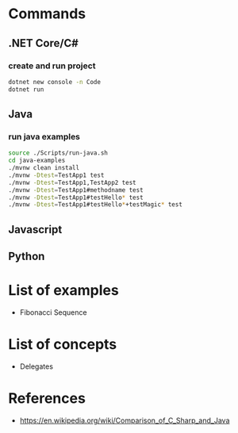 # Commands
## .NET Core/C#
### create and run project
```bash
dotnet new console -n Code
dotnet run
```
## Java
### run java examples
```bash
source ./Scripts/run-java.sh
cd java-examples
./mvnw clean install
./mvnw -Dtest=TestApp1 test
./mvnw -Dtest=TestApp1,TestApp2 test
./mvnw -Dtest=TestApp1#methodname test
./mvnw -Dtest=TestApp1#testHello* test
./mvnw -Dtest=TestApp1#testHello*+testMagic* test
```
## Javascript
## Python
# List of examples
- Fibonacci Sequence
# List of concepts
- Delegates
# References

- https://en.wikipedia.org/wiki/Comparison_of_C_Sharp_and_Java
